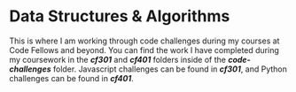 # Data Structures & Algorithms

This is where I am working through code challenges during my courses at Code Fellows and beyond. You can find the work I have completed during my coursework in the *__cf301__* and *__cf401__* folders inside of the *__code-challenges__* folder. Javascript challenges can be found in *__cf301__*, and Python challenges can be found in *__cf401__*.

